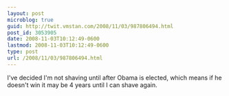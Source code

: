 ```yaml
---
layout: post
microblog: true
guid: http://twit.vmstan.com/2008/11/03/987806494.html
post_id: 3053905
date: 2008-11-03T10:12:49-0600
lastmod: 2008-11-03T10:12:49-0600
type: post
url: /2008/11/03/987806494.html
---
```

I've decided I'm not shaving until after Obama is elected, which means if he doesn't win it may be 4 years until I can shave again.
